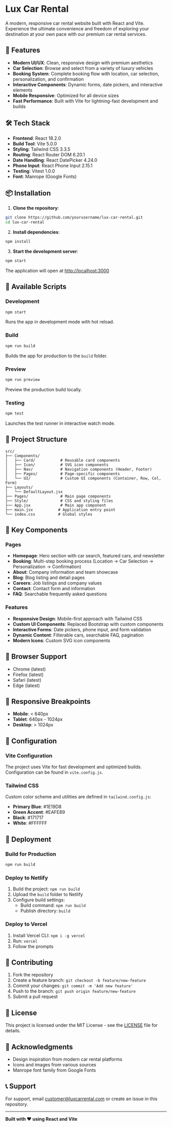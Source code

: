 # Lux Car Rental

A modern, responsive car rental website built with React and Vite. Experience the ultimate convenience and freedom of exploring your destination at your own pace with our premium car rental services.

## 🚗 Features

- **Modern UI/UX**: Clean, responsive design with premium aesthetics
- **Car Selection**: Browse and select from a variety of luxury vehicles
- **Booking System**: Complete booking flow with location, car selection, personalization, and confirmation
- **Interactive Components**: Dynamic forms, date pickers, and interactive elements
- **Mobile Responsive**: Optimized for all device sizes
- **Fast Performance**: Built with Vite for lightning-fast development and builds

## 🛠️ Tech Stack

- **Frontend**: React 18.2.0
- **Build Tool**: Vite 5.0.0
- **Styling**: Tailwind CSS 3.3.5
- **Routing**: React Router DOM 6.20.1
- **Date Handling**: React DatePicker 4.24.0
- **Phone Input**: React Phone Input 2.15.1
- **Testing**: Vitest 1.0.0
- **Font**: Manrope (Google Fonts)

## 📦 Installation

1. **Clone the repository**:
```bash
git clone https://github.com/yourusername/lux-car-rental.git
cd lux-car-rental
```

2. **Install dependencies**:
```bash
npm install
```

3. **Start the development server**:
```bash
npm start
```

The application will open at [http://localhost:3000](http://localhost:3000)

## 🚀 Available Scripts

### Development
```bash
npm start
```
Runs the app in development mode with hot reload.

### Build
```bash
npm run build
```
Builds the app for production to the `build` folder.

### Preview
```bash
npm run preview
```
Preview the production build locally.

### Testing
```bash
npm test
```
Launches the test runner in interactive watch mode.

## 📁 Project Structure

```
src/
├── Components/
│   ├── Card/           # Reusable card components
│   ├── Icon/           # SVG icon components
│   ├── Nav/            # Navigation components (Header, Footer)
│   ├── Pages/          # Page-specific components
│   └── UI/             # Custom UI components (Container, Row, Col, Form)
├── Layouts/
│   └── DefaultLayout.jsx
├── Pages/              # Main page components
├── Style/              # CSS and styling files
├── App.jsx             # Main app component
├── main.jsx           # Application entry point
└── index.css          # Global styles
```

## 🎨 Key Components

### Pages
- **Homepage**: Hero section with car search, featured cars, and newsletter
- **Booking**: Multi-step booking process (Location → Car Selection → Personalization → Confirmation)
- **About**: Company information and team showcase
- **Blog**: Blog listing and detail pages
- **Careers**: Job listings and company values
- **Contact**: Contact form and information
- **FAQ**: Searchable frequently asked questions

### Features
- **Responsive Design**: Mobile-first approach with Tailwind CSS
- **Custom UI Components**: Replaced Bootstrap with custom components
- **Interactive Forms**: Date pickers, phone input, and form validation
- **Dynamic Content**: Filterable cars, searchable FAQ, pagination
- **Modern Icons**: Custom SVG icon components

## 🎯 Browser Support

- Chrome (latest)
- Firefox (latest)
- Safari (latest)
- Edge (latest)

## 📱 Responsive Breakpoints

- **Mobile**: < 640px
- **Tablet**: 640px - 1024px
- **Desktop**: > 1024px

## 🔧 Configuration

### Vite Configuration
The project uses Vite for fast development and optimized builds. Configuration can be found in `vite.config.js`.

### Tailwind CSS
Custom color scheme and utilities are defined in `tailwind.config.js`:
- **Primary Blue**: #1E19D8
- **Green Accent**: #EAFE89
- **Black**: #171717
- **White**: #FFFFFF

## 🚀 Deployment

### Build for Production
```bash
npm run build
```

### Deploy to Netlify
1. Build the project: `npm run build`
2. Upload the `build` folder to Netlify
3. Configure build settings:
   - Build command: `npm run build`
   - Publish directory: `build`

### Deploy to Vercel
1. Install Vercel CLI: `npm i -g vercel`
2. Run: `vercel`
3. Follow the prompts

## 🤝 Contributing

1. Fork the repository
2. Create a feature branch: `git checkout -b feature/new-feature`
3. Commit your changes: `git commit -m 'Add new feature'`
4. Push to the branch: `git push origin feature/new-feature`
5. Submit a pull request

## 📄 License

This project is licensed under the MIT License - see the [LICENSE](LICENSE) file for details.

## 🙏 Acknowledgments

- Design inspiration from modern car rental platforms
- Icons and images from various sources
- Manrope font family from Google Fonts

## 📞 Support

For support, email customer@luxcarrental.com or create an issue in this repository.

---

**Built with ❤️ using React and Vite**